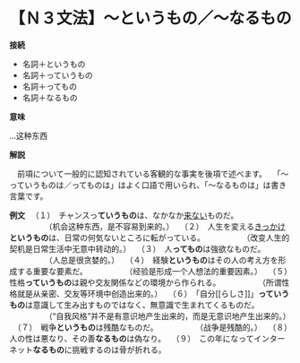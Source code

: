 【Ｎ３文法】～というもの／～なるもの
===

**接続**
- 名詞＋というもの
- 名詞＋っていうもの
- 名詞＋ってもの
- 名詞＋なるもの
　

**意味**

…这种东西
　

**解説**

　前項について一般的に認知されている客観的な事実を後項で述べます。
　「～っていうものは／ってものは」はよく口語で用いられ、「～なるものは」は書き言葉です。
　

**例文**
　（１）　チャンスっ**ていうもの**は、なかなか[来ない](来ないvs来てない)ものだ。
　　　　　（机会这种东西，是不容易到来的。）
　（２）　人生を変える[きっかけ](きっかけ（切っ掛け）)**というもの**は、日常の何気ないところに転がっている。
　　　　　（改变人生的契机是日常生活中无意中转动的。）
　（３）　人**ってもの**は強欲なものだ。
　　　　　（人总是很贪婪的。）
　（４）　経験**というもの**はその人の考え方を形成する重要な要素だ。
　　　　　（经验是形成一个人想法的重要因素。）
　（５）　性格**っていうもの**は親や交友関係などの環境から作られる。
　　　　　（所谓性格就是从亲密、交友等环境中创造出来的。）
　（６）　「自分[[らしさ]]」**っていうもの**は意識して生み出すものではなく、無意識で生まれてくるものだ。
　　　　　（“自我风格”并不是有意识地产生出来的，而是无意识地产生出来的。）
　（７）　戦争**というもの**は残酷なものだ。
　　　　　（战争是残酷的。）
　（８）　人の性は悪なり、その善**なるもの**は偽なり。
　（９）　この年になってインターネット**なるもの**に挑戦するのは骨が折れる。